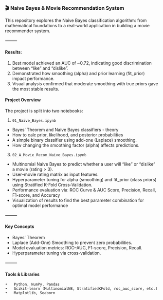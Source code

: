 ### 🎬 Naive Bayes & Movie Recommendation System

This repository explores the Naive Bayes classification algorithm: from mathematical foundations to a real-world application in building a movie recommender system.

⸻

#### Results: 

1. Best model achieved an AUC of ~0.72, indicating good discrimination between “like” and “dislike”.
2. Demonstrated how smoothing (alpha) and prior learning (fit_prior) impact performance.
3. Visual analysis confirmed that moderate smoothing with true priors gave the most stable results.


#### Project Overview

The project is split into two notebooks:

1. `01_Naive_Bayes.ipynb`

* Bayes’ Theorem and Naive Bayes classifiers - theory
* How to calc prior, likelihood, and posterior probabilities
* A simple binary classifier using add-one (Laplace) smoothing.
* How changing the smoothing factor (alpha) affects predictions.

3. `02_A_Movie_Recom_Naive_Bayes.ipynb`
   
* Multinomial Naive Bayes to predict whether a user will “like” or “dislike” a movie (rating > 3).
* User–movie rating matrix as input features.
* Hyperparameter tuning for alpha (smoothing) and fit_prior (class priors) using Stratified K-Fold Cross-Validation.
* Performance evaluation via: ROC Curve & AUC Score, Precision, Recall, F1-score, and Accuracy
* Visualization of results to find the best parameter combination for optimal model performance

⸻

 #### Key Concepts
 
 * Bayes’ Theorem
 * Laplace (Add-One) Smoothing to prevent zero probabilities.
 * Model evaluation metrics: ROC–AUC, F1-score, Precision, Recall.
 * Hyperparameter tuning via cross-validation.

⸻

#### Tools & Libraries
	•	Python, NumPy, Pandas
	•	Scikit-learn (MultinomialNB, StratifiedKFold, roc_auc_score, etc.)
	•	Matplotlib, Seaborn


